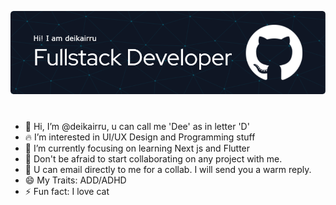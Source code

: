[![deikairru](./github-header-image.png)](https://www.deikairru.my.id)
#
- 👋 Hi, I’m @deikairru, u can call me 'Dee' as in letter 'D'
- 🔥 I’m interested in UI/UX Design and Programming stuff
- 🌱 I’m currently focusing on learning Next js and Flutter
- 💞️ Don't be afraid to start collaborating on any project with me.
- 🥰 U can email directly to me for a collab. I will send you a warm reply.
- 😄 My Traits: ADD/ADHD
- ⚡ Fun fact: I love cat
<!---
deikairru/deikairru is a ✨ special ✨ repository because its `README.md` (this file) appears on your GitHub profile.
You can click the Preview link to take a look at your changes.
--->
